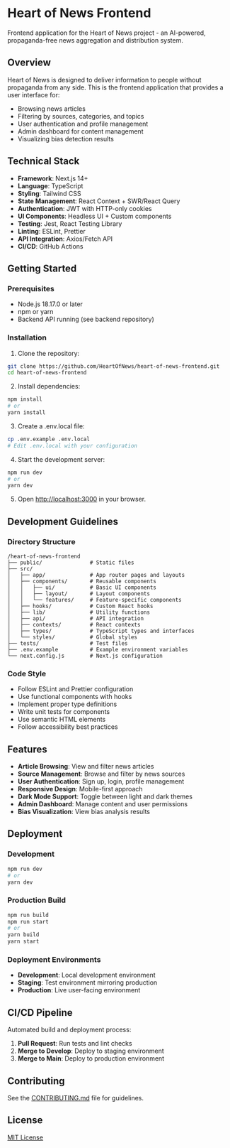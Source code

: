 # Heart of News Frontend

Frontend application for the Heart of News project - an AI-powered, propaganda-free news aggregation and distribution system.

## Overview

Heart of News is designed to deliver information to people without propaganda from any side. This is the frontend application that provides a user interface for:

- Browsing news articles
- Filtering by sources, categories, and topics
- User authentication and profile management
- Admin dashboard for content management
- Visualizing bias detection results

## Technical Stack

- **Framework**: Next.js 14+
- **Language**: TypeScript
- **Styling**: Tailwind CSS
- **State Management**: React Context + SWR/React Query
- **Authentication**: JWT with HTTP-only cookies
- **UI Components**: Headless UI + Custom components
- **Testing**: Jest, React Testing Library
- **Linting**: ESLint, Prettier
- **API Integration**: Axios/Fetch API
- **CI/CD**: GitHub Actions

## Getting Started

### Prerequisites

- Node.js 18.17.0 or later
- npm or yarn
- Backend API running (see backend repository)

### Installation

1. Clone the repository:
```bash
git clone https://github.com/HeartOfNews/heart-of-news-frontend.git
cd heart-of-news-frontend
```

2. Install dependencies:
```bash
npm install
# or
yarn install
```

3. Create a .env.local file:
```bash
cp .env.example .env.local
# Edit .env.local with your configuration
```

4. Start the development server:
```bash
npm run dev
# or
yarn dev
```

5. Open [http://localhost:3000](http://localhost:3000) in your browser.

## Development Guidelines

### Directory Structure

```
/heart-of-news-frontend
├── public/               # Static files
├── src/
│   ├── app/              # App router pages and layouts
│   ├── components/       # Reusable components
│   │   ├── ui/           # Basic UI components
│   │   ├── layout/       # Layout components
│   │   └── features/     # Feature-specific components
│   ├── hooks/            # Custom React hooks
│   ├── lib/              # Utility functions
│   ├── api/              # API integration
│   ├── contexts/         # React contexts
│   ├── types/            # TypeScript types and interfaces
│   └── styles/           # Global styles
├── tests/                # Test files
├── .env.example          # Example environment variables
└── next.config.js        # Next.js configuration
```

### Code Style

- Follow ESLint and Prettier configuration
- Use functional components with hooks
- Implement proper type definitions
- Write unit tests for components
- Use semantic HTML elements
- Follow accessibility best practices

## Features

- **Article Browsing**: View and filter news articles
- **Source Management**: Browse and filter by news sources
- **User Authentication**: Sign up, login, profile management
- **Responsive Design**: Mobile-first approach
- **Dark Mode Support**: Toggle between light and dark themes
- **Admin Dashboard**: Manage content and user permissions
- **Bias Visualization**: View bias analysis results

## Deployment

### Development

```bash
npm run dev
# or
yarn dev
```

### Production Build

```bash
npm run build
npm run start
# or
yarn build
yarn start
```

### Deployment Environments

- **Development**: Local development environment
- **Staging**: Test environment mirroring production
- **Production**: Live user-facing environment

## CI/CD Pipeline

Automated build and deployment process:

1. **Pull Request**: Run tests and lint checks
2. **Merge to Develop**: Deploy to staging environment
3. **Merge to Main**: Deploy to production environment

## Contributing

See the [CONTRIBUTING.md](CONTRIBUTING.md) file for guidelines.

## License

[MIT License](LICENSE)